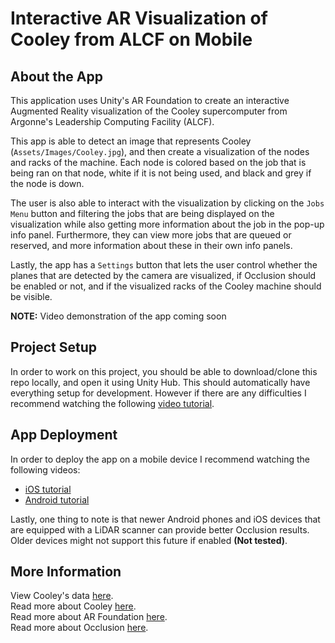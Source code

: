 # Interactive AR Visualization of Cooley from ALCF on Mobile

## About the App
This application uses Unity's AR Foundation to create an interactive Augmented Reality visualization of the Cooley supercomputer from Argonne's Leadership Computing Facility (ALCF).

This app is able to detect an image that represents Cooley (`Assets/Images/Cooley.jpg`), and then create a visualization of the nodes and racks of the machine. Each node is colored based on the job that is being ran on that node, white if it is not being used, and black and grey if the node is down.

The user is also able to interact with the visualization by clicking on the `Jobs Menu` button and filtering the jobs that are being displayed on the visualization while also getting more information about the job in the pop-up info panel. Furthermore, they can view more jobs that are queued or reserved, and more information about these in their own info panels.

Lastly, the app has a `Settings` button that lets the user control whether the planes that are detected by the camera are visualized, if Occlusion should be enabled or not, and if the visualized racks of the Cooley machine should be visible.

**NOTE:** Video demonstration of the app coming soon

## Project Setup
In order to work on this project, you should be able to download/clone this repo locally, and open it using Unity Hub. This should automatically have everything setup for development. However if there are any difficulties I recommend watching the following [video tutorial](https://www.youtube.com/watch?v=FWyTf3USDCQ). 

## App Deployment
In order to deploy the app on a mobile device I recommend watching the following videos:
- [iOS tutorial](https://www.youtube.com/watch?v=-Hr4-XNCf8Y)
- [Android tutorial](https://www.youtube.com/watch?v=NAv7HuXtupE)

Lastly, one thing to note is that newer Android phones and iOS devices that are equipped with a LiDAR scanner can provide better Occlusion results. Older devices might not support this future if enabled **(Not tested)**.

## More Information
View Cooley's data [here](https://status.alcf.anl.gov/cooley/activity.json). \
Read more about Cooley [here](https://www.alcf.anl.gov/alcf-resources/cooley). \
Read more about AR Foundation [here](https://docs.unity3d.com/Packages/com.unity.xr.arfoundation@5.0/manual/index.html). \
Read more about Occlusion [here](https://docs.unity3d.com/Packages/com.unity.xr.arfoundation@5.0/manual/features/occlusion.html).
